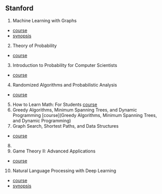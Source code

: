 ## Stanford

1. Machine Learning with Graphs
* [course](https://online.stanford.edu/courses/cs224w-machine-learning-graphs)
* [synopsis](http://web.stanford.edu/class/cs224w/)
2. Theory of Probability
* [course](https://online.stanford.edu/courses/stats116-theory-probability?courseId=1222860&method=load)
3. Introduction to Probability for Computer Scientists
* [course](https://online.stanford.edu/courses/cs109-introduction-probability-computer-scientists?courseId=11713&method=load)
4. Randomized Algorithms and Probabilistic Analysis
* [course](https://online.stanford.edu/courses/cs265-randomized-algorithms-and-probabilistic-analysis)
5. How to Learn Math: For Students
[course](https://online.stanford.edu/courses/gse-yeduc115-s-how-learn-math-students)
6. Greedy Algorithms, Minimum Spanning Trees, and Dynamic Programming
[course](Greedy Algorithms, Minimum Spanning Trees, and Dynamic Programming)
7. Graph Search, Shortest Paths, and Data Structures
* [course](https://online.stanford.edu/courses/soe-ycs0010-graph-search-shortest-paths-and-data-structures)
8. 
9. Game Theory II: Advanced Applications
* [course](https://online.stanford.edu/courses/soe-ycs0004-game-theory-ii-advanced-applications)
10. Natural Language Processing with Deep Learning
* [course](https://web.stanford.edu/class/cs224n/)
* [synopsis](http://web.stanford.edu/class/cs224n/)